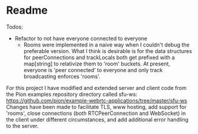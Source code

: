# Readme

Todos:

- Refactor to not have everyone connected to everyone
  - Rooms were implemented in a naive way when I couldn't debug the preferable version. What I think is desirable is for the data structures for peerConnections and trackLocals both get prefixed with a map[string] to relativize them to 'room' buckets. At present, everyone is 'peer connected' to everyone and only track broadcasting enforces 'rooms'.
    
For this project I have modified and extended server and client code from the Pion examples repository directory called sfu-ws: https://github.com/pion/example-webrtc-applications/tree/master/sfu-ws
Changes have been made to facilitate TLS, www hosting, add support for 'rooms', close connections (both RTCPeerConnection and WebSocket) in the client under different circumstances, and add additional error handling to the server.
